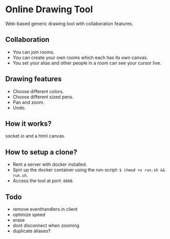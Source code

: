 # Online Drawing Tool
Web-based generic drawing tool with collaboration features.

## Collaboration
- You can join rooms.
- You can create your own rooms which each has its own canvas.
- You set your alias and other people in a room can see your cursor live.

## Drawing features
- Choose different colors.
- Choose different sized pens.
- Pan and zoom.
- Undo.

## How it works?
socket.io and a html canvas.

## How to setup a clone?
- Rent a server with docker installed.
- Spin up the docker container using the run-script: `$ chmod +x run.sh && run.sh`.
- Access the tool at port: `8888`.

## Todo
- remove eventhandlers in client
- optimize speed
- erase
- dont disconnect when zooming
- duplicate aliases?
